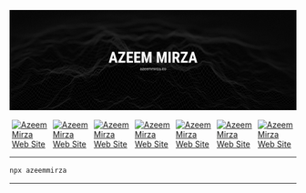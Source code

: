 [![Azeem Mirza](/assets/banner.png)](https://azeemmirza.co)

<div style="display: flex; flex-flow: row; align-items: center; justify-content: center;">
<a href="https://azeemmirza.co" style="margin: 0 4px">
<img src="https://img.shields.io/badge/website-000?style=for-the-badge&logo=atandt&logoColor=white" alt="Azeem Mirza Web Site">
</a>
<a href="https://azeemmirza.co/blog" style="margin: 0 4px">
<img src="https://img.shields.io/badge/Blog-000?style=for-the-badge&logo=wordpress&logoColor=white" alt="Azeem Mirza Web Site">
</a>
<a href="https://instagram.com/azeeemmirza" style="margin: 0 4px">
<img src="https://img.shields.io/badge/Instagram-000?style=for-the-badge&logo=instagram&logoColor=white" alt="Azeem Mirza Web Site">
</a>

<a href="https://twitter.com/azeeemmirza" style="margin: 0 4px">
<img src="https://img.shields.io/badge/Twitter-000?style=for-the-badge&logo=twitter&logoColor=white" alt="Azeem Mirza Web Site">
</a>

<a href="https://linkedin.com/in/azeeemmirza" style="margin: 0 4px">
<img src="https://img.shields.io/badge/LinkedIn-000?style=for-the-badge&logo=linkedin&logoColor=white" alt="Azeem Mirza Web Site">
</a>

<a href="https://github.com/azeemmirza" style="margin: 0 4px">
<img src="https://img.shields.io/badge/github-000000?style=for-the-badge&logo=github&logoColor=white" alt="Azeem Mirza Web Site">
</a>
<a href="https://azeemmirza.co/rss" style="margin: 0 4px">
<img src="https://img.shields.io/badge/rss-000000?style=for-the-badge&logo=rss&logoColor=white" alt="Azeem Mirza Web Site">
</a>
</div>

---
```bash
npx azeemmirza
```
---

<!--
## Technologies

![Alt](https://img.shields.io/badge/JavaScript-333?style=for-the-badge&logo=javascript&logoColor=F7DF1E)
![Alt](https://img.shields.io/badge/TypeScript-333?style=for-the-badge&logo=typescript&logoColor=007ACC)
![Alt](https://img.shields.io/badge/Node.js-333?style=for-the-badge&logo=node.js&logoColor=43853D)
![Alt](https://img.shields.io/badge/Python-333?style=for-the-badge&logo=python&logoColor=3776AB)
![Alt](https://img.shields.io/badge/BASH-333?style=for-the-badge&logo=gnu-bash&logoColor=white)
![](https://img.shields.io/badge/NestJS-333?style=for-the-badge&logo=nestjs&logoColor=E0234E)
![](https://img.shields.io/badge/Django-333?style=for-the-badge&logo=django&logoColor=092E20)
![](https://img.shields.io/badge/Next.JS-333?style=for-the-badge&logo=next.js&logoColor=white)
![](https://img.shields.io/badge/Express.js-333?style=for-the-badge&logo=express)
![Alt](https://img.shields.io/badge/Angular-333?style=for-the-badge&logo=angular&logoColor=DD0031)
![Alt](https://img.shields.io/badge/React-333?style=for-the-badge&logo=react&logoColor=61DAFB)
![](https://img.shields.io/badge/React_Native-333?style=for-the-badge&logo=react&logoColor=61DAFB)
![](https://img.shields.io/badge/Gatsby-333?style=for-the-badge&logo=gatsby&logoColor=663399)
![](https://img.shields.io/badge/Svelte-333?style=for-the-badge&logo=svelte&logoColor=4A4A55)
![Alt](https://img.shields.io/badge/HTML5-333?style=for-the-badge&logo=html5&logoColor=E34F26)
![](https://img.shields.io/badge/CSS3-333?style=for-the-badge&logo=css3&logoColor=1572B6)
![](https://img.shields.io/badge/Sass-333?style=for-the-badge&logo=sass&logoColor=CC6699)
![](https://img.shields.io/badge/Tailwind_CSS-333?style=for-the-badge&logo=tailwind-css&logoColor=38B2AC)
![](https://img.shields.io/badge/Material--UI-333?style=for-the-badge&logo=mui&logoColor=0081CB)
![](https://img.shields.io/badge/Bootstrap-333?style=for-the-badge&logo=bootstrap&logoColor=563D7C)
![](https://img.shields.io/badge/Redux-333?style=for-the-badge&logo=redux&logoColor=593D88)
![](https://img.shields.io/badge/React_Router-333?style=for-the-badge&logo=react-router&logoColor=CA4245)
![](https://img.shields.io/badge/Lodash-333?style=for-the-badge&logo=lodash&logoColor=3492FF)
![](https://img.shields.io/badge/Webpack-333?style=for-the-badge&logo=webpack&logoColor=3423A6)
![](https://img.shields.io/badge/Sequelize-333?style=for-the-badge&logo=Sequelize&logoColor=52B0E7)
![](https://img.shields.io/badge/Prisma-333?style=for-the-badge&logo=Prisma&logoColor=3982CE)
![](https://img.shields.io/badge/GIT-333?style=for-the-badge&logo=git&logoColor=E44C30)
![](https://img.shields.io/badge/GitHub_Actions-333?style=for-the-badge&logo=github-actions&logoColor=2088FF)
![](https://img.shields.io/badge/Markdown-333?style=for-the-badge&logo=markdown&logoColor=white)
![](https://img.shields.io/badge/eslint-333?style=for-the-badge&logo=eslint&logoColor=3A33D1)
![](https://img.shields.io/badge/prettier-333?style=for-the-badge&logo=prettier&logoColor=1A2C34)
![](https://img.shields.io/badge/stylelint-333?style=for-the-badge&logo=stylelint&logoColor=white)
![](https://img.shields.io/badge/MySQL-333?style=for-the-badge&logo=mysql&logoColor=4479A1)
![](https://img.shields.io/badge/PostgreSQL-333?style=for-the-badge&logo=postgresql&logoColor=316192)
![](https://img.shields.io/badge/MongoDB-333?style=for-the-badge&logo=mongodb&logoColor=4EA94B)
![](https://img.shields.io/badge/Vercel-333?style=for-the-badge&logo=vercel&logoColor=white)
![](https://img.shields.io/badge/Netlify-333?style=for-the-badge&logo=netlify&logoColor=00C7B7)
![](https://img.shields.io/badge/Amazon_AWS-333?style=for-the-badge&logo=amazon-aws&logoColor=FF9900)

-->
